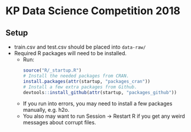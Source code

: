 # KP Data Science Competition 2018

## Setup

* train.csv and test.csv should be placed into `data-raw/`
* Required R packages will need to be installed.
  * Run:
    ```r
    source("R/_startup.R")
    # Install the needed packages from CRAN.
    install.packages(attr(startup, "packages_cran"))
    # Install a few extra packages from Github.
    devtools::install_github(attr(startup, "packages_github"))
    ```
  * If you run into errors, you may need to install a few packages manually, e.g. h2o.
  * You also may want to run Session -> Restart R if you get any weird messages about corrupt files.


